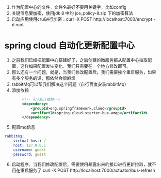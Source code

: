 1. 作为配置中心的文件，文件名最好不要用关键字，比如config
2. 关键信息要加密，使用jdk 8 中的 jce_policy-8.zip 下的加密算法
3. 启动应用使用crul进行加密：curl -X POST http://localhost:7000/encrypt -d root
# spring cloud 自动化更新配置中心
1. 之前我们已经把配置中心搭建好了，之后创建的微服务都从配置中心拉取配置，这样如果配置发生变化，我们只需要在一个地方修改即可。
2. 那么还有一个问题，就是，当我们修改配置后，我们需要挨个重启服务，如果有多个服务的话，那依然会很麻烦
3. rabbitMq可以帮我们解决这个问题（自行百度安装rabbitMq）
4. 添加依赖
```xml
        <!-- 引入bus依赖-->
        <dependency>
            <groupId>org.springframework.cloud</groupId>
            <artifactId>spring-cloud-starter-bus-amqp</artifactId>
        </dependency>
```
5. 配置mq信息
```yml
rabbitmq:
    virtual-host: /
    host: 127.0.0.1
    username: guest
    password: guest
```
6. 启动程序，当我们修改配置后，需要使用暴露出来的接口进行更新拉取，就不用在重启服务了
curl -X POST http://localhost:7000/actuator/bus-refresh
